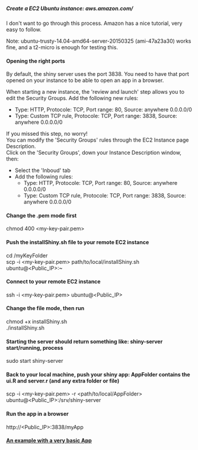 ##### Create a EC2 Ubuntu instance: aws.amazon.com/
I don't want to go through this process. Amazon has a nice tutorial, very easy to follow.

Note:
ubuntu-trusty-14.04-amd64-server-20150325 (ami-47a23a30) works fine, and a t2-micro is enough for testing this.

#### Opening the right ports
By default, the shiny server uses the port 3838. You need to have that port opened on your instance to be able
to open an app in a browser.

When starting a new instance, the 'review and launch' step allows you to edit the Security Groups.
Add the following new rules:
- Type: HTTP, Protocole: TCP, Port range: 80, Source: anywhere 0.0.0.0/0
- Type: Custom TCP rule, Protocole: TCP, Port range: 3838, Source: anywhere 0.0.0.0/0

If you missed this step, no worry!  
You can modify the 'Security Groups' rules through the EC2 Instance page Description.  
Click on the 'Security Groups', down your Instance Description window, then:
- Select the 'Inboud' tab
- Add the following rules:
	- Type: HTTP, Protocole: TCP, Port range: 80, Source: anywhere 0.0.0.0/0
	- Type: Custom TCP rule, Protocole: TCP, Port range: 3838, Source: anywhere 0.0.0.0/0


#### Change the .pem mode first
chmod 400 \<my-key-pair.pem\>

#### Push the installShiny.sh file to your remote EC2 instance
cd /myKeyFolder  
scp -i \<my-key-pair.pem\> path/to/local/installShiny.sh ubuntu@\<Public_IP\>:~

#### Connect to your remote EC2 instance
ssh -i \<my-key-pair.pem\> ubuntu@\<Public_IP\>

#### Change the file mode, then run
chmod +x installShiny.sh  
./installShiny.sh

#### Starting the server should return something like: shiny-server start/running, process <some process number>
sudo start shiny-server

#### Back to your local machine, push your shiny app: AppFolder contains the ui.R and server.r (and any extra folder or file)
scp -i \<my-key-pair.pem\> -r \<path/to/local/AppFolder\> ubuntu@\<Public_IP\>:/srv/shiny-server

#### Run the app in a browser
http://\<Public_IP\>:3838/myApp

#### [An example with a very basic App](http://52.17.91.68:3838/basics/)
